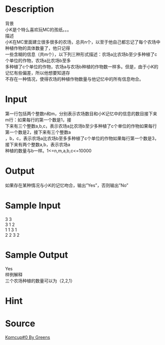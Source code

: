 
# Description

<div class="content"><div>背景</div>
<div>小K是个特么喜欢玩MC的孩纸。。。</div>
<div>描述</div>
<div>小K在MC里面建立很多很多的农场，总共n个，以至于他自己都忘记了每个农场中种植作物的具体数量了，他只记得</div>
<div>一些含糊的信息（共m个），以下列三种形式描述：农场a比农场b至少多种植了c个单位的作物，农场a比农场b至多</div>
<div>多种植了c个单位的作物，农场a与农场b种植的作物数一样多。但是，由于小K的记忆有些偏差，所以他想要知道存</div>
<div>不存在一种情况，使得农场的种植作物数量与他记忆中的所有信息吻合。</div></div>

# Input

<div class="content"><div>第一行包括两个整数n和m，分别表示农场数目和小K记忆中的信息的数目接下来m行：如果每行的第一个数是1，接</div>
<div>下来有三个整数a,b,c，表示农场a比农场b至少多种植了c个单位的作物如果每行第一个数是2，接下来有三个整数a</div>
<div>，b，c，表示农场a比农场b至多多种植了c个单位的作物如果每行第一个数是3，接下来有两个整数a,b，表示农场a</div>
<div>种植的数量与b一样。1&lt;=n,m,a,b,c&lt;=10000</div>
<p></p></div>

# Output

<div class="content"><p>如果存在某种情况与小K的记忆吻合，输出”Yes”，否则输出”No”</p>
<p></p></div>

# Sample Input

<div class="content"><span class="sampledata">3 3<br/>
3 1 2<br/>
1 1 3 1<br/>
2 2 3 2</span></div>

# Sample Output

<div class="content"><span class="sampledata">Yes<br/>
样例解释<br/>
三个农场种植的数量可以为（2,2,1）</span></div>

# Hint

<div class="content"><p></p></div>

# Source

<div class="content"><p><a href="problemset.php?search=Kpmcup#0 By Greens
">Kpmcup#0 By Greens<br/>
</a></p></div>

